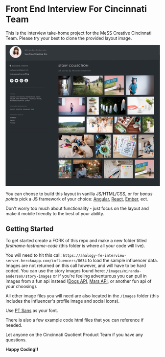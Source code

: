 # Front End Interview For Cincinnati Team

This is the interview take-home project for the MeSS Creative Cincinnati Team. Please try your best to clone the provided layout image.

<img src="/images/layout-image.jpg" alt="Layout Image" width="900"/>

You can choose to build this layout in vanilla JS/HTML/CSS, or for _bonus points_ pick a JS framework of your choice: [Angular](https://angular.io/), [React](https://reactjs.org/), [Ember](https://emberjs.com/), ect.

Don't worry too much about functionality - just focus on the layout and make it mobile friendly to the best of your ability.


## Getting Started

To get started create a FORK of this repo and make a new folder titled _firstname-lastname-code_ (this folder is where all your code will live).

You will need to hit this call: `https://ahalogy-fe-interview-server.herokuapp.com/influencers/8634` to load the sample influencer data. Images are not returned on this call however, and will have to be hard coded. You can use the story images found here: `/images/miranda-anderson/story-images` or if you're feeling adventurous you can pull in images from a fun api instead ([Dogs API](https://dog.ceo/dog-api/), [Mars API](https://github.com/chrisccerami/mars-photo-api), or another fun api of your choosing).

All other image files you will need are also located in the `/images` folder (this includes the influencer's profile image and social icons).

Use [PT Sans](https://fonts.google.com/specimen/PT+Sans) as your font.

There is also a few example code html files that you can reference if needed.

Let anyone on the Cincinnati Quotient Product Team if you have any questions.

**Happy Coding!!**
